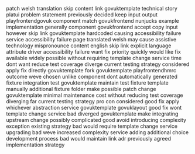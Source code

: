patch welsh translation skip content link govuktemplate technical story platui problem statement previously decided keep input output playfrontendgovuk component match govukfrontend nunjucks example implementation generally component govukfrontend accept copy input however skip link govuktemplate hardcoded causing accessibility failure service accessibility failure page translated welsh may cause assistive technology mispronounce content english skip link explicit language attribute driver accessibility failure want fix priority quickly would like fix available widely possible without requiring template change service time dont want reduce test coverage diverge current testing strategy considered apply fix directly govuktemplate fork govuktemplate playfrontendhmrc outcome weve chosen unlike component dont automatically generated fixture integration test govuktemplate maintain test fixture template manually additional fixture folder make possible patch change govuktemplate minimal maintenance cost without reducing test coverage diverging far current testing strategy pro con considered good fix apply whichever abstraction service govuktemplate govuklayout good fix wont template change service bad diverged govuktemplate make integrating upstream change possibly complicated good avoid introducing complexity exception existing strategy bad would require template change service upgrading bad weve increased complexity service adding additional choice development process bad would maintain link adr previously agreed implementation strategy
